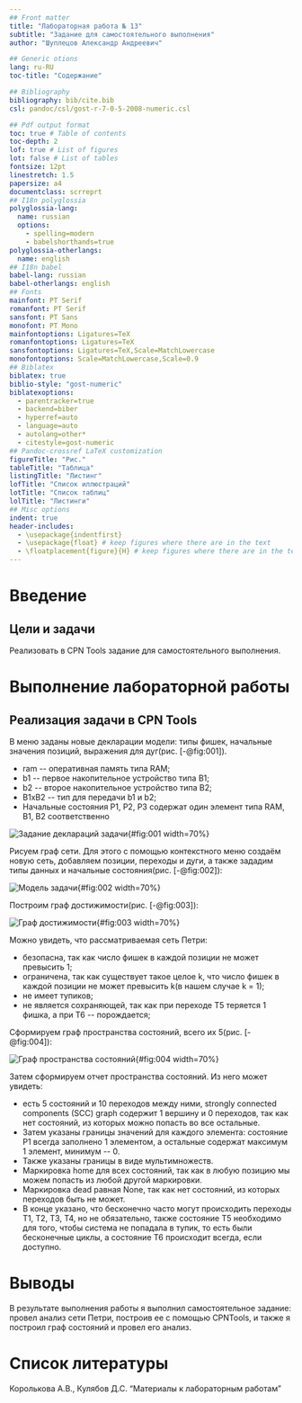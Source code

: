 ```yaml
---
## Front matter
title: "Лабораторная работа № 13"
subtitle: "Задание для самостоятельного выполнения"
author: "Шуплецов Александр Андреевич"

## Generic otions
lang: ru-RU
toc-title: "Содержание"

## Bibliography
bibliography: bib/cite.bib
csl: pandoc/csl/gost-r-7-0-5-2008-numeric.csl

## Pdf output format
toc: true # Table of contents
toc-depth: 2
lof: true # List of figures
lot: false # List of tables
fontsize: 12pt
linestretch: 1.5
papersize: a4
documentclass: scrreprt
## I18n polyglossia
polyglossia-lang:
  name: russian
  options:
	- spelling=modern
	- babelshorthands=true
polyglossia-otherlangs:
  name: english
## I18n babel
babel-lang: russian
babel-otherlangs: english
## Fonts
mainfont: PT Serif
romanfont: PT Serif
sansfont: PT Sans
monofont: PT Mono
mainfontoptions: Ligatures=TeX
romanfontoptions: Ligatures=TeX
sansfontoptions: Ligatures=TeX,Scale=MatchLowercase
monofontoptions: Scale=MatchLowercase,Scale=0.9
## Biblatex
biblatex: true
biblio-style: "gost-numeric"
biblatexoptions:
  - parentracker=true
  - backend=biber
  - hyperref=auto
  - language=auto
  - autolang=other*
  - citestyle=gost-numeric
## Pandoc-crossref LaTeX customization
figureTitle: "Рис."
tableTitle: "Таблица"
listingTitle: "Листинг"
lofTitle: "Список иллюстраций"
lotTitle: "Список таблиц"
lolTitle: "Листинги"
## Misc options
indent: true
header-includes:
  - \usepackage{indentfirst}
  - \usepackage{float} # keep figures where there are in the text
  - \floatplacement{figure}{H} # keep figures where there are in the text
---
```


# Введение

## Цели и задачи

Реализовать в CPN Tools задание для самостоятельного выполнения.

# Выполнение лабораторной работы

## Реализация задачи в CPN Tools

В меню заданы новые декларации модели: типы фишек, начальные значения позиций, выражения для дуг(рис. [-@fig:001]).
- ram -- оперативная память типа RAM;
- b1 -- первое накопительное устройство типа B1;
- b2 -- второе накопительное устройство типа B2;
- B1xB2 -- тип для передачи b1 и b2;
- Начальные состояния P1, P2, P3 содержат один элемент типа RAM, B1, B2 соответственно

![Задание деклараций задачи](image/1.png){#fig:001 width=70%}

Рисуем граф сети. Для этого с помощью контекстного меню создаём новую сеть, добавляем позиции, переходы и дуги, а также зададим типы данных и начальные состояния(рис. [-@fig:002]):

![Модель задачи](image/2.png){#fig:002 width=70%}

Построим граф достижимости(рис. [-@fig:003]):

![Граф достижимости](image/3.png){#fig:003 width=70%}

Можно увидеть, что рассматриваемая сеть Петри:
- безопасна, так как число фишек в каждой позиции не
может превысить 1;
- ограничена, так как существует такое целое k, что число фишек в каждой позиции не может превысить k(в нашем случае k = 1);
- не имеет тупиков;
- не является сохраняющей, так как при переходе T5 теряется 1 фишка, а при T6 -- порождается;

Сформируем граф пространства состояний, всего их 5(рис. [-@fig:004]):

![Граф пространства состояний](image/4.png){#fig:004 width=70%}

Затем сформируем отчет пространства состояний. Из него может увидеть:

- есть 5 состояний и 10 переходов между ними, strongly connected components (SCC) graph содержит 1 вершину и 0 переходов, так как нет состояний, из которых можно попасть во все остальные.
- Затем указаны границы значений для каждого элемента: состояние P1 всегда заполнено 1 элементом, а остальные содержат максимум 1 элемент, минимум -- 0.
- Также указаны границы в виде мультимножеств.
- Маркировка home для всех состояний, так как в любую позицию мы можем попасть из любой другой маркировки.
- Маркировка dead равная None, так как нет состояний, из которых переходов быть не может.
- В конце указано, что бесконечно часто могут происходить переходы T1, T2, T3, T4, но не обязательно, также состояние T5 необходимо для того, чтобы система не попадала в тупик, то есть были бесконечные циклы, а состояние T6 происходит всегда, если доступно.

# Выводы

В результате выполнения работы я выполнил самостоятельное задание: провел анализ сети Петри, построив ее с помощью CPNTools, и также я построил граф состояний и провел его анализ.

# Список литературы

Королькова А.В., Кулябов Д.С. “Материалы к лабораторным работам” 
